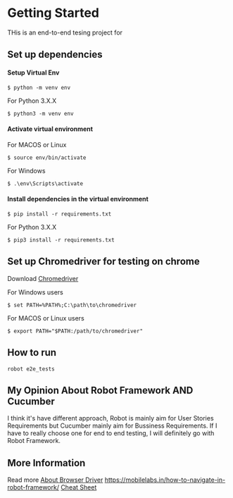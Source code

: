 # Getting Started

THis is an end-to-end tesing project for 

## Set up dependencies
#### Setup Virtual Env
```
$ python -m venv env
```
For Python 3.X.X
```
$ python3 -m venv env
```
#### Activate virtual environment
For MACOS or Linux
```
$ source env/bin/activate
```
For Windows
```
$ .\env\Scripts\activate
```
#### Install dependencies in the virtual environment
```
$ pip install -r requirements.txt
```
For Python 3.X.X
```
$ pip3 install -r requirements.txt
```

## Set up Chromedriver for testing on chrome
Download [Chromedriver](https://chromedriver.chromium.org/downloads)

For Windows users
```
$ set PATH=%PATH%;C:\path\to\chromedriver
```

For MACOS or Linux users
```
$ export PATH="$PATH:/path/to/chromedriver"
```

## How to run
```
robot e2e_tests
```

## My Opinion About Robot Framework AND Cucumber
I think it's have different approach, Robot is mainly aim for User Stories Requirements but Cucumber mainly aim for Bussiness Requirements.
If I have to really choose one for end to end testing, I will definitely go with Robot Framework.

## More Information
Read more [About Browser Driver](https://www.selenium.dev/documentation/getting_started/installing_browser_drivers/)
https://mobilelabs.in/how-to-navigate-in-robot-framework/
[Cheat Sheet](https://dev.to/rubnvaz/robot-framework-cheat-sheet-3b17)